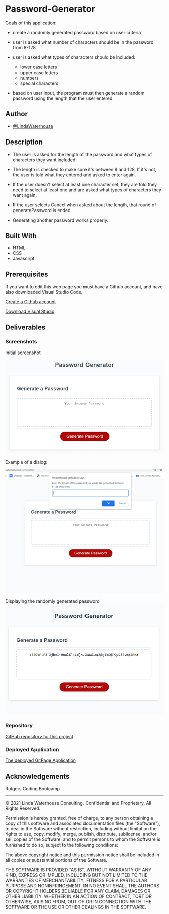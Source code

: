 # Password-Generator

Goals of this application:

* create a randomly generated password based on user criteria

* user is asked what number of characters should be in the password from 8-128

* user is asked what types of characters should be included:
    * lower case letters
    * upper case letters
    * numbers
    * special characters


* based on user input, the program must then generate a random password using the length that the user entered.


## Author
- [@LindaWaterhouse](https://www.github.com/llwaterhouse)


## Description

* The user is asked for the length of the password and what types of characters they want included.

* The length is checked to make sure it's between 8 and 128.  If it's not, the user is told what they entered and asked to enter again.

* If the user doesn't select at least one character set, they are told they need to select at least one and are asked what types of characters they want again.

* If the user selects Cancel when asked about the length, that round of generatePassword is ended.

* Generating another password works properly.

## Built With

* HTML
* CSS
* Javascript

## Prerequisites

If you want to edit this web page you must have a Github account, and have also downloaded Visual Studio Code.

[Create a Github account](https://github.com)

[Download Visual Studio](https://code.visualstudio.com/download/)


## Deliverables

### Screenshots

Initial screenshot

![Screenshot of initial screen](Assets/images/03-javascript-homework-demo.png)


Example of a dialog:

![Screenshot of prompt dialog](Assets/images/Password-length-prompt.png)

Displaying the randomly generated password
![Screenshot of prompt dialog](Assets/images/Generate-password.png)

### Repository

[GitHub repository for this project](https://github.com/llwaterhouse/Password-Generator)

### Deployed Application

[The deployed GitPage Application](https://llwaterhouse.github.io/Password-Generator//)




## Acknowledgements

Rutgers Coding Bootcamp

---

© 2021 Linda Waterhouse Consulting. Confidential and Proprietary. All Rights Reserved.

Permission is hereby granted, free of charge, to any person obtaining a copy of this software and associated documentation files (the "Software"), to deal in the Software without restriction, including without limitation the rights to use, copy, modify, merge, publish, distribute, sublicense, and/or sell copies of the Software, and to permit persons to whom the Software is furnished to do so, subject to the following conditions:

The above copyright notice and this permission notice shall be included in all copies or substantial portions of the Software.

THE SOFTWARE IS PROVIDED "AS IS", WITHOUT WARRANTY OF ANY KIND, EXPRESS OR IMPLIED, INCLUDING BUT NOT LIMITED TO THE WARRANTIES OF MERCHANTABILITY, FITNESS FOR A PARTICULAR PURPOSE AND NONINFRINGEMENT. IN NO EVENT SHALL THE AUTHORS OR COPYRIGHT HOLDERS BE LIABLE FOR ANY CLAIM, DAMAGES OR OTHER LIABILITY, WHETHER IN AN ACTION OF CONTRACT, TORT OR OTHERWISE, ARISING FROM, OUT OF OR IN CONNECTION WITH THE SOFTWARE OR THE USE OR OTHER DEALINGS IN THE SOFTWARE.

